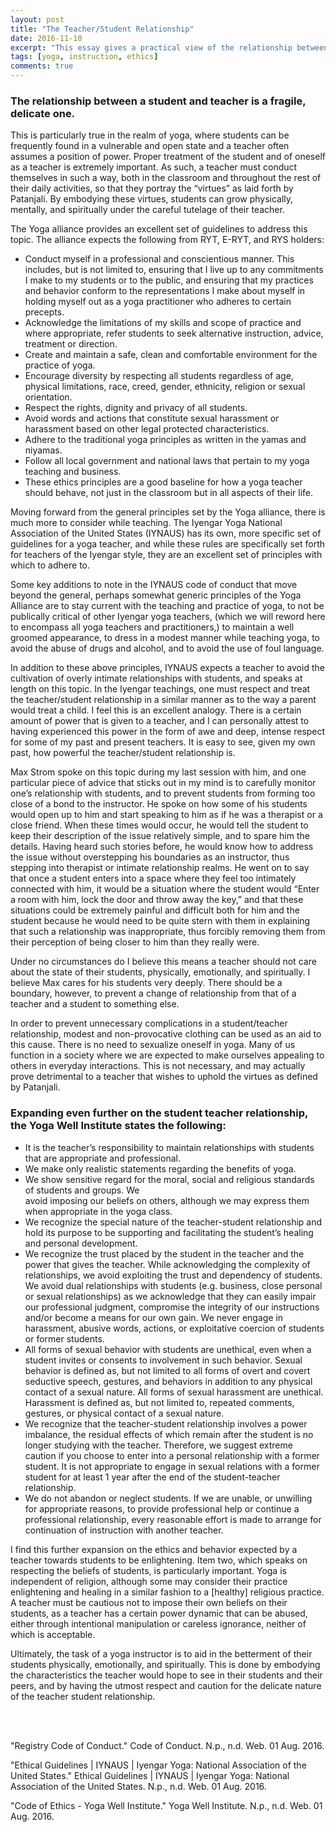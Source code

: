 ```yaml
---
layout: post
title: "The Teacher/Student Relationship"
date: 2016-11-10
excerpt: "This essay gives a practical view of the relationship between an instructor and student in a yogic context."
tags: [yoga, instruction, ethics]
comments: true
---
```


### The relationship between a student and teacher is a fragile, delicate one. 
This is particularly true in the realm of yoga, where students can be frequently found in a vulnerable and open state and a teacher often assumes a position of power. Proper treatment of the student and of oneself as a teacher is extremely important. As such, a teacher must conduct themselves in such a way, both in the classroom and throughout the rest of their daily activities, so that they portray the “virtues” as laid forth by Patanjali. By embodying these virtues, students can grow physically, mentally, and spiritually under the careful tutelage of their teacher.

The Yoga alliance provides an excellent set of guidelines to address this topic. The alliance expects the following from RYT, E-RYT, and RYS holders:

<ul>
<li>Conduct myself in a professional and conscientious manner. This includes, but is not limited to, ensuring that I live up to any commitments I make to my students or to the public, and ensuring that my practices and behavior conform to the representations I make about myself in holding myself out as a yoga practitioner who adheres to certain precepts.</li>
<li>Acknowledge the limitations of my skills and scope of practice and where appropriate, refer students to seek alternative instruction, advice, treatment or direction.</li>
<li>Create and maintain a safe, clean and comfortable environment for the practice of yoga.</li>
<li>Encourage diversity by respecting all students regardless of age, physical limitations, race, creed, gender, ethnicity, religion or sexual orientation.</li>
<li>Respect the rights, dignity and privacy of all students.</li>
<li>Avoid words and actions that constitute sexual harassment or harassment based on other legal protected characteristics.</li>
<li>Adhere to the traditional yoga principles as written in the yamas and niyamas.</li>
<li>Follow all local government and national laws that pertain to my yoga teaching and business.</li>
<li>These ethics principles are a good baseline for how a yoga teacher should behave, not just in the classroom but in all aspects of their life.</li>
</ul>

Moving forward from the general principles set by the Yoga alliance, there is much more to consider while teaching. The Iyengar Yoga National Association of the United States (IYNAUS) has its own, more specific set of guidelines for a yoga teacher, and while these rules are specifically set forth for teachers of the Iyengar style, they are an excellent set of principles with which to adhere to.

Some key additions to note in the IYNAUS code of conduct that move beyond the general, perhaps somewhat generic principles of the Yoga Alliance are to stay current with the teaching and practice of yoga, to not be publically critical of other Iyengar yoga teachers, (which we will reword here to encompass all yoga teachers and practitioners,) to maintain a well groomed appearance, to dress in a modest manner while teaching yoga, to avoid the abuse of drugs and alcohol, and to avoid the use of foul language.

In addition to these above principles, IYNAUS expects a teacher to avoid the cultivation of overly intimate relationships with students, and speaks at length on this topic. In the Iyengar teachings, one must respect and treat the teacher/student relationship in a similar manner as to the way a parent would treat a child. I feel this is an excellent analogy. There is a certain amount of power that is given to a teacher, and I can personally attest to having experienced this power in the form of awe and deep, intense respect for some of my past and present teachers. It is easy to see, given my own past, how powerful the teacher/student relationship is.

Max Strom spoke on this topic during my last session with him, and one particular piece of advice that sticks out in my mind is to carefully monitor one’s relationship with students, and to prevent students from forming too close of a bond to the instructor. He spoke on how some of his students would open up to him and start speaking to him as if he was a therapist or a close friend. When these times would occur, he would tell the student to keep their description of the issue relatively simple, and to spare him the details. Having heard such stories before, he would know how to address the issue without overstepping his boundaries as an instructor, thus stepping into therapist or intimate relationship realms. He went on to say that once a student enters into a space where they feel too intimately connected with him, it would be a situation where the student would “Enter a room with him, lock the door and throw away the key,” and that these situations could be extremely painful and difficult both for him and the student because he would need to be quite stern with them in explaining that such a relationship was inappropriate, thus forcibly removing them from their perception of being closer to him than they really were.

Under no circumstances do I believe this means a teacher should not care about the state of their students, physically, emotionally, and spiritually. I believe Max cares for his students very deeply. There should be a boundary, however, to prevent a change of relationship from that of a teacher and a student to something else.

In order to prevent unnecessary complications in a student/teacher relationship, modest and non-provocative clothing can be used as an aid to this cause. There is no need to sexualize oneself in yoga. Many of us function in a society where we are expected to make ourselves appealing to others in everyday interactions. This is not necessary, and may actually prove detrimental to a teacher that wishes to uphold the virtues as defined by Patanjali.

### Expanding even further on the student teacher relationship, the Yoga Well Institute states the following:

<ul>
<li>It is the teacher’s responsibility to maintain relationships with students that are appropriate and professional.</li>
<li>We make only realistic statements regarding the benefits of yoga.</li>
<li>We show sensitive regard for the moral, social and religious standards of students and groups. We </li>avoid imposing our beliefs on others, although we may express them when appropriate in the yoga class.
<li>We recognize the special nature of the teacher-student relationship and hold its purpose to be supporting and facilitating the student’s healing and personal development.</li>
<li>We recognize the trust placed by the student in the teacher and the power that gives the teacher. While acknowledging the complexity of relationships, we avoid exploiting the trust and dependency of students. We avoid dual relationships with students (e.g. business, close personal or sexual relationships) as we acknowledge that they can easily impair our professional judgment, compromise the integrity of our instructions and/or become a means for our own gain. We never engage in harassment, abusive words, actions, or exploitative coercion of students or former students.</li>
<li>All forms of sexual behavior with students are unethical, even when a student invites or consents to involvement in such behavior. Sexual behavior is defined as, but not limited to all forms of overt and covert seductive speech, gestures, and behaviors in addition to any physical contact of a sexual nature.  All forms of sexual harassment are unethical. Harassment is defined as, but not limited to, repeated comments, gestures, or physical contact of a sexual nature.</li>
<li>We recognize that the teacher-student relationship involves a power imbalance, the residual effects of which remain after the student is no longer studying with the teacher. Therefore, we suggest extreme caution if you choose to enter into a personal relationship with a former student.  It is not appropriate to engage in sexual relations with a former student for at least 1 year after the end of the student-teacher relationship.</li>
<li>We do not abandon or neglect students. If we are unable, or unwilling for appropriate reasons, to provide professional help or continue a professional relationship, every reasonable effort is made to arrange for continuation of instruction with another teacher.</li>
</ul>

I find this further expansion on the ethics and behavior expected by a teacher towards students to be enlightening. Item two, which speaks on respecting the beliefs of students, is particularly important. Yoga is independent of religion, although some may consider their practice enlightening and healing in a similar fashion to a [healthy] religious practice. A teacher must be cautious not to impose their own beliefs on their students, as a teacher has a certain power dynamic that can be abused, either through intentional manipulation or careless ignorance, neither of which is acceptable.

Ultimately, the task of a yoga instructor is to aid in the betterment of their students physically, emotionally, and spiritually. This is done by embodying the characteristics the teacher would hope to see in their students and their peers, and by having the utmost respect and caution for the delicate nature of the teacher student relationship.


<BR><BR>

"Registry Code of Conduct." Code of Conduct. N.p., n.d. Web. 01 Aug. 2016.

"Ethical Guidelines | IYNAUS | Iyengar Yoga: National Association of the United States." Ethical Guidelines | IYNAUS | Iyengar Yoga: National Association of the United States. N.p., n.d. Web. 01 Aug. 2016.

"Code of Ethics - Yoga Well Institute." Yoga Well Institute. N.p., n.d. Web. 01 Aug. 2016.
